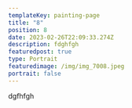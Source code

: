 ```yaml
---
templateKey: painting-page
title: "8"
position: 8
date: 2023-02-26T22:09:33.274Z
description: fdghfgh
featuredpost: true
type: Portrait
featuredimage: /img/img_7008.jpeg
portrait: false
---
```

dgfhfgh
